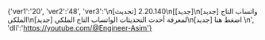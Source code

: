 {'ver1':'20', 'ver2':'48', 'ver3':'\n[تحديث] 2.20.140\n[[جديد]\n[جديد] واتساب التاج الملكي\n[جديد]  لمعرفة أحدث التحديثات الواتساب التاج الملكي\n[جديد] اضغط هنا \n', 'dli':'https://youtube.com/@Engineer-Asim'}
